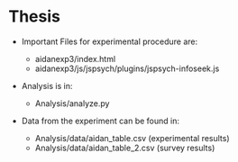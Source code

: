 # Thesis

- Important Files for experimental procedure are: 
  - aidanexp3/index.html
  - aidanexp3/js/jspsych/plugins/jspsych-infoseek.js
  
- Analysis is in:
  - Analysis/analyze.py 
  
- Data from the experiment can be found in:
  - Analysis/data/aidan_table.csv (experimental results)
  - Analysis/data/aidan_table_2.csv (survey results)
